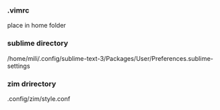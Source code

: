 ### .vimrc
place in home folder

### sublime directory
/home/mili/.config/sublime-text-3/Packages/User/Preferences.sublime-settings

### zim drirectory
.config/zim/style.conf
